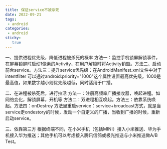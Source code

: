 ```yaml
---
title: 保证service不被杀死
date: 2022-09-21
tags:
 - android
categories: 
 - android
sticky: 
   true 
---
```


一、提供进程优先级，降低进程被杀死的概率  方法一：监控手机锁屏解锁事件，在屏幕锁屏时启动1像素的Activity，在用户解锁时将Activity销毁。方法二、启动前台service。方法三：提升service优先级：在AndroidManifest.xml文件中对于intentfilter 可以通过android:priority="1000"这个属性设置最高优先级，1000是最高值，如果数字越小则优先级越低，同时适用于广播。

二、在进程被杀死后，进行拉活 方法一：注册高频率广播接收器，唤起进程。如网络变化，解锁屏幕，开机等  方法二：双进程相互唤起。方法三：依靠系统唤起。方法四：onDestroy 方法里重启service：service+broadcast方式，就是当service走ondestory的时候，发动一个自定义的广播，当收到广播的时候，重新启动service。

三、依靠第三方 根据终端不同，在小米手机（包括MINI）接入小米推送、华为手机接入华为推送；其他手机可以考虑接入腾讯信鸽或极光推送与小米推送做A/B Test。